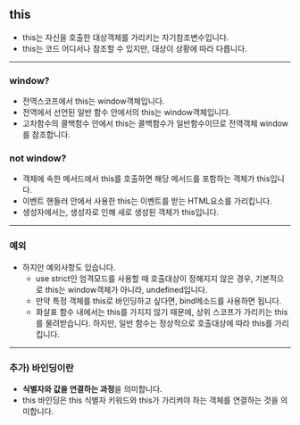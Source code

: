 
## this
- this는 자신을 호출한 대상객체를 가리키는 자기참조변수입니다. 
- this는 코드 어디서나 참조할 수 있지만, 대상이 상황에 따라 다릅니다.

---

### window?
- 전역스코프에서 this는 window객체입니다.
- 전역에서 선언된 일반 함수 안에서의 this는 window객체입니다.
- 고차함수의 콜백함수 안에서 this는 콜백함수가 일반함수이므로 전역객체 window를 참조합니다.

### not window?
- 객체에 속한 메서드에서 this를 호출하면 해당 메서드를 포함하는 객체가 this입니다.
- 이벤트 핸들러 안에서 사용한 this는 이벤트를 받는 HTML요소를 가리킵니다.
- 생성자에서는, 생성자로 인해 새로 생성된 객체가 this입니다.

---

### 예외
- 하지만 예외사항도 있습니다. 
    - use strict인 엄격모드를 사용할 때 호출대상이 정해지지 않은 경우, 기본적으로 this는 window객체가 아니라, undefined입니다.
    - 만약 특정 객체를 this로 바인딩하고 싶다면, bind메소드를 사용하면 됩니다.
    - 화살표 함수 내에서는 this를 가지지 않기 때문에, 상위 스코프가 가리키는 this를 물려받습니다. 하지만, 일반 함수는 정상적으로 호출대상에 따라 this를 가리킵니다.

---

### 추가) 바인딩이란
 - **식별자와 값을 연결하는 과정**을 의미합니다.
 - this 바인딩은 this 식별자 키워드와 this가 가리켜야 하는 객체를 연결하는 것을 의미합니다.